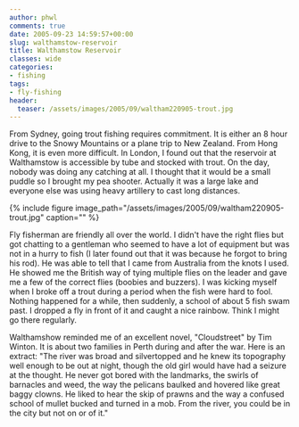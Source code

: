 ```yaml
---
author: phwl
comments: true
date: 2005-09-23 14:59:57+00:00
slug: walthamstow-reservoir
title: Walthamstow Reservoir
classes: wide
categories:
- fishing
tags:
- fly-fishing
header:
  teaser: /assets/images/2005/09/waltham220905-trout.jpg
---
```


From Sydney, going trout fishing requires commitment. It is either an 8 hour drive to the Snowy Mountains or a plane trip to New Zealand. From Hong Kong, it is even more difficult. In London, I found out that the reservoir at Walthamstow is accessible by tube and stocked with trout. On the day, nobody was doing any catching at all. I thought that it would be a small puddle so I brought my pea shooter. Actually it was a large lake and everyone else was using heavy artillery to cast long distances.

{% include figure image_path="/assets/images/2005/09/waltham220905-trout.jpg" caption="" %}
<!-- more -->







Fly fisherman are friendly all over the world. I didn't have the right flies but got chatting to a gentleman who seemed to have a lot of equipment but was not in a hurry to fish (I later found out that it was because he forgot to bring his rod). He was able to tell that I came from Australia from the knots I used. He showed me the British way of tying multiple flies on the leader and gave me a few of the correct flies (boobies and buzzers). I was kicking myself when I broke off a trout during a period when the fish were hard to fool. Nothing happened for a while, then suddenly, a school of about 5 fish swam past. I dropped a fly in front of it and caught a nice rainbow. Think I might go there regularly.

Walthamshow reminded me of an excellent novel, "Cloudstreet" by Tim Winton. It is about two families in Perth during and after the war. Here is an extract: "The river was broad and silvertopped and he knew its topography well enough to be out at night, though the old girl would have had a seizure at the thought. He never got bored with the landmarks, the swirls of barnacles and weed, the way the pelicans baulked and hovered like great baggy clowns. He liked to hear the skip of prawns and the way a confused school of mullet bucked and turned in a mob. From the river, you could be in the city but not on or of it."





